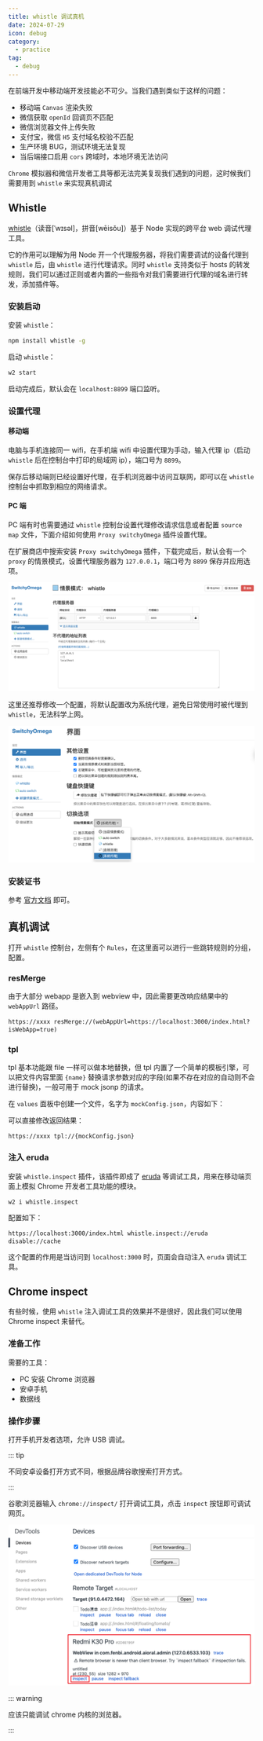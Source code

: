 ```yaml
---
title: whistle 调试真机
date: 2024-07-29
icon: debug
category:
  - practice
tag:
  - debug
---
```


在前端开发中移动端开发技能必不可少。当我们遇到类似于这样的问题：

- 移动端 `Canvas` 渲染失败
- 微信获取 `openId` 回调页不匹配
- 微信浏览器文件上传失败
- 支付宝，微信 `H5` 支付域名校验不匹配
- 生产环境 BUG，测试环境无法复现
- 当后端接口启用 `cors` 跨域时，本地环境无法访问

`Chrome` 模拟器和微信开发者工具等都无法完美复现我们遇到的问题，这时候我们需要用到 `whistle` 来实现真机调试

## Whistle

[whistle](https://wproxy.org/whistle/)（读音[ˈwɪsəl]，拼音[wēisǒu]）基于 Node 实现的跨平台 web 调试代理工具。

它的作用可以理解为用 Node 开一个代理服务器，将我们需要调试的设备代理到 `whistle` 后，由 `whistle` 进行代理请求。同时 `whistle` 支持类似于 hosts 的转发规则，我们可以通过正则或者内置的一些指令对我们需要进行代理的域名进行转发，添加插件等。

### 安装启动

安装 `whistle`：

```sh
npm install whistle -g
```

启动 `whistle`：

```sh
w2 start
```

启动完成后，默认会在 `localhost:8899` 端口监听。

### 设置代理

#### 移动端

电脑与手机连接同一 wifi，在手机端 wifi 中设置代理为手动，输入代理 ip（启动 `whistle` 后在控制台中打印的局域网 ip），端口号为 `8899`。

保存后移动端则已经设置好代理，在手机浏览器中访问互联网，即可以在 `whistle` 控制台中抓取到相应的网络请求。

#### PC 端

PC 端有时也需要通过 `whistle` 控制台设置代理修改请求信息或者配置 `source map` 文件，下面介绍如何使用 `Proxy switchyOmega` 插件设置代理。

在扩展商店中搜索安装 `Proxy switchyOmega` 插件，下载完成后，默认会有一个 `proxy` 的情景模式，设置代理服务器为 `127.0.0.1`，端口号为 `8899` 保存并应用选项。

![设置情景模式](https://raw.githubusercontent.com/dribble-njr/typora-njr/master/img/20240729163103.png)

这里还推荐修改一个配置，将默认配置改为系统代理，避免日常使用时被代理到 `whistle`，无法科学上网。

![修改默认配置](https://raw.githubusercontent.com/dribble-njr/typora-njr/master/img/20240729163028.png)

### 安装证书

参考 [官方文档](https://wproxy.org/whistle/webui/https.html) 即可。

## 真机调试

打开 `whistle` 控制台，左侧有个 `Rules`，在这里面可以进行一些跳转规则的分组，配置。

### resMerge

由于大部分 webapp 是嵌入到 webview 中，因此需要更改响应结果中的 `webAppUrl` 路径。

```
https://xxxx resMerge://(webAppUrl=https://localhost:3000/index.html?isWebApp=true)
```

### tpl

tpl 基本功能跟 file 一样可以做本地替换，但 tpl 内置了一个简单的模板引擎，可以把文件内容里面 `{name}` 替换请求参数对应的字段(如果不存在对应的自动则不会进行替换)，一般可用于 mock jsonp 的请求。

在 `values` 面板中创建一个文件，名字为 `mockConfig.json`，内容如下：

可以直接修改返回结果：

```
https://xxxx tpl://{mockConfig.json}
```

### 注入 eruda

安装 `whistle.inspect` 插件，该插件即成了 [eruda](https://github.com/liriliri/eruda) 等调试工具，用来在移动端页面上模拟 Chrome 开发者工具功能的模块。

```shell
w2 i whistle.inspect
```

配置如下：

```
https://localhost:3000/index.html whistle.inspect://eruda disable://cache
```

这个配置的作用是当访问到 `localhost:3000` 时，页面会自动注入 `eruda` 调试工具。

## Chrome inspect

有些时候，使用 `whistle` 注入调试工具的效果并不是很好，因此我们可以使用 Chrome inspect 来替代。

### 准备工作

需要的工具：

- PC 安装 Chrome 浏览器
- 安卓手机
- 数据线

### 操作步骤

打开手机开发者选项，允许 USB 调试。

::: tip

不同安卓设备打开方式不同，根据品牌谷歌搜索打开方式。

:::

谷歌浏览器输入 `chrome://inspect/` 打开调试工具，点击 `inspect` 按钮即可调试网页。

![inspect](https://raw.githubusercontent.com/dribble-njr/typora-njr/master/img/20240821141307.png)

::: warning

应该只能调试 chrome 内核的浏览器。

:::

